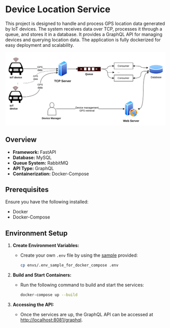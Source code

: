 # Device Location Service
This project is designed to handle and process GPS location data generated by IoT devices. The system receives data over TCP, processes it through a queue, and stores it in a database. It provides a GraphQL API for managing devices and querying location data. The application is fully dockerized for easy deployment and scalability.

<img src="images/gps.drawio.svg" alt="use case"/>

## Overview
- **Framework:** FastAPI
- **Database:** MySQL
- **Queue System:** RabbitMQ
- **API Type:** GraphQL
- **Containerization:** Docker-Compose

## Prerequisites
Ensure you have the following installed:
- Docker
- Docker-Compose

## Environment Setup
1. **Create Environment Variables:**
    - Create your own `.env` file by using the [sample](envs/.env_sample_for_docker_compose) provided:
      ```sh
      cp envs/.env_sample_for_docker_compose .env
      ```

2. **Build and Start Containers:**
    - Run the following command to build and start the services:
      ```sh
      docker-compose up --build
      ```

3. **Accessing the API:**
    - Once the services are up, the GraphQL API can be accessed at [http://localhost:8081/graphql](http://localhost:8081/graphql).
